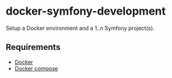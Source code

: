 # docker-symfony-development

Setup a Docker environment and a 1..n Symfony project(s).

## Requirements
- [Docker](https://docs.docker.com/engine/installation/)
- [Docker compose](https://docs.docker.com/compose/install/)

